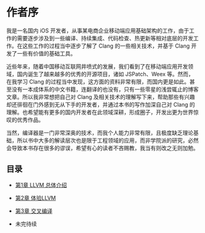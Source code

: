 # 作者序

我是一名国内 iOS 开发者，从事某电商企业移动端应用基础架构的工作，由于工作的需要逐步涉及到一些编译、持续集成、代码检查、热更新等相对底层的开发工作。在这些工作的过程当中逐步了解了 Clang 的一些相关技术，并基于 Clang 开发了一些有价值的基础工具。

近些年来，随着中国移动互联网井喷式的发展，我们看到了在移动端应用开发领域，国内诞生了越来越多的优秀的开源项目，诸如 JSPatch、Weex 等。然而，在我学习 Clang 的过程当中发现，这方面的资料非常有限，而国内更是如此。甚至没有一本成体系的中文书籍，连翻译的也没有，只有一些零星的浅尝辄止的博客文章。所以我非常想把自己对 Clang 及相关技术的理解写下来，帮助那些有兴趣却还徘徊在门外感到无从下手的开发者，并通过本书的写作加深自己对 Clang 的理解。也希望能有更多的国内开发者在此领域深耕，形成圈子，开发出更为世界惊叹的优秀作品。

当然，编译器是一门非常深奥的技术，而我个人能力非常有限，且极度缺乏理论基础，所以书中大多的解读层次也是限于工程领域的应用，而非学院派的研究，必然会导致本书存在很多的谬误，希望有心的读者不吝赐教，我当有则改之无则加勉。

## 目录

- [第1章 LLVM 总体介绍](ch01.md)

- [第2章 体验LLVM](ch02.md)

- [第3章 交叉编译](ch03.md)

- 未完待续
